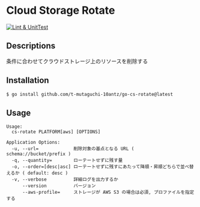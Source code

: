 # Cloud Storage Rotate

[![Lint & UnitTest](https://github.com/t-mutaguchi-10antz/go-cs-rotate/actions/workflows/lint-and-unittest.yaml/badge.svg)](https://github.com/t-mutaguchi-10antz/go-cs-rotate/actions/workflows/lint-and-unittest.yaml)

## Descriptions

条件に合わせてクラウドストレージ上のリソースを削除する

## Installation

```bash
$ go install github.com/t-mutaguchi-10antz/go-cs-rotate@latest
```

## Usage

```
Usage:
  cs-rotate PLATFORM[aws] [OPTIONS]

Application Options:
  -u, --url=             削除対象の基点となる URL ( schema://bucket/prefix )
  -q, --quantity=        ローテートせずに残す量
  -o, --order=[desc|asc] ローテートせずに残すにあたって降順・昇順どちらで並べ替えるか ( default: desc )
  -v, --verbose          詳細ログを出力するか
      --version          バージョン
      --aws-profile=     ストレージが AWS S3 の場合は必須, プロファイルを指定する
```